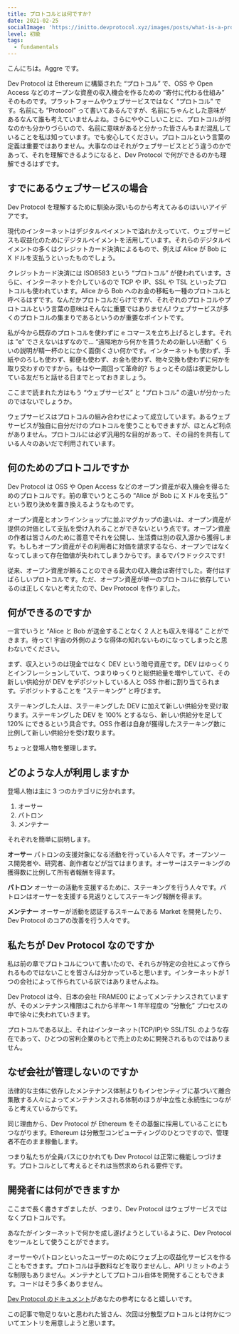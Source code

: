 ```yaml
---
title: プロトコルとは何ですか?
date: 2021-02-25
socialImage: 'https://initto.devprotocol.xyz/images/posts/what-is-a-protocol/what-is-a-protocol--ja.png'
level: 初級
tags:
  - fundamentals
---
```


こんにちは。Aggre です。

Dev Protocol は Ethereum に構築された “プロトコル” で、OSS や Open Access などのオープンな資産の収入機会を作るための “寄付に代わる仕組み” そのものです。プラットフォームやウェブサービスではなく “プロトコル” です。名前にも “Protocol” って書いてあるんですが、名前にちゃんとした意味があるなんて誰も考えていませんよね。さらにややこしいことに、プロトコルが何なのかも分かりづらいので、名前に意味があると分かった皆さんもまだ混乱していることを私は知っています。でも安心してください。プロトコルという言葉の定義は重要ではありません。大事なのはそれがウェブサービスとどう違うのかであって、それを理解できるようになると、Dev Protocol で何ができるのかも理解できるはずです。

## すでにあるウェブサービスの場合

Dev Protocol を理解するために馴染み深いものから考えてみるのはいいアイデアです。

現代のインターネットはデジタルペイメントで溢れかえっていて、ウェブサービスも収益化のためにデジタルペイメントを活用しています。それらのデジタルペイメントの多くはクレジットカード決済によるもので、例えば Alice が Bob に X ドルを支払うといったものでしょう。

クレジットカード決済には ISO8583 という “プロトコル” が使われています。さらに、インターネットを介しているので TCP や IP、SSL や TSL といったプロトコルも使われています。Alice から Bob へのお金の移転も一種のプロトコルと呼べるはずです。なんだかプロトコルだらけですが、それぞれのプロトコルやプロトコルという言葉の意味はそんなに重要ではありません! ウェブサービスが多くのプロトコルの集まりであるというのが重要なポイントです。

私が今から既存のプロトコルを使わずに e コマースを立ち上げるとします。それは ”e” でさえないはずなので… “遠隔地から何かを貰うための新しい活動” くらいの説明が精一杯のとにかく面倒くさい何かです。インターネットも使わず、手紙やのろしも使わず、郵便も使わず、お金も使わず、物々交換も使わずに何かを取り交わすのですから。もはや一周回って革命的? ちょっとその話は夜更かししている友だちと話せる日までとっておきましょう。

ここまで読まれた方はもう “ウェブサービス” と “プロトコル” の違いが分かったのではないでしょうか。

ウェブサービスはプロトコルの組み合わせによって成立しています。あるウェブサービスが独自に自分だけのプロトコルを使うこともできますが、ほとんど利点がありません。プロトコルには必ず汎用的な目的があって、その目的を共有している人々のあいだで利用されています。

## 何のためのプロトコルですか

Dev Protocol は OSS や Open Access などのオープン資産が収入機会を得るためのプロトコルです。前の章でいうところの “Alice が Bob に X ドルを支払う” という取り決めを置き換えるようなものです。

オープン資産とオンラインショップに並ぶマグカップの違いは、オープン資産が提供の対価として支払を受け入れることができないという点です。オープン資産の作者は皆さんのために善意でそれを公開し、生活費は別の収入源から獲得します。もしもオープン資産がその利用者に対価を請求するなら、オープンではなくなってしまって存在価値が失われてしまうからです。まるでパラドックスです!

従来、オープン資産が頼ることのできる最大の収入機会は寄付でした。寄付はすばらしいプロトコルです。ただ、オープン資産が単一のプロトコルに依存しているのは正しくないと考えたので、Dev Protocol を作りました。

## 何ができるのですか

一言でいうと “Alice と Bob が送金することなく 2 人とも収入を得る” ことができます。待って! 宇宙の外側のような得体の知れないものになってしまったと思わないでください。

まず、収入というのは現金ではなく DEV という暗号資産です。DEV はゆっくりとインフレーションしていて、つまりゆっくりと総供給量を増やしていて、その新しい供給分が DEV をデポジットしている人と OSS 作者に割り当てられます。デポジットすることを ”ステーキング” と呼びます。

ステーキングした人は、ステーキングした DEV に加えて新しい供給分を受け取ります。ステーキングした DEV を 100% とするなら、新しい供給分を足して 120% にできるという具合です。OSS 作者は自身が獲得したステーキング数に比例して新しい供給分を受け取ります。

ちょっと登場人物を整理します。

## どのような人が利用しますか

登場人物は主に 3 つのカテゴリに分かれます。

1. オーサー
2. パトロン
3. メンテナー

それぞれを簡単に説明します。

**オーサー**
パトロンの支援対象になる活動を行っている人々です。オープンソース開発者や、研究者、創作者などが当てはまります。オーサーはステーキングの獲得数に比例して所有者報酬を得ます。

**パトロン**
オーサーの活動を支援するために、ステーキングを行う人々です。パトロンはオーサーを支援する見返りとしてステーキング報酬を得ます。

**メンテナー**
オーサーが活動を認証するスキームである Market を開発したり、Dev Protocol のコアの改善を行う人々です。

## 私たちが Dev Protocol なのですか

私は前の章でプロトコルについて書いたので、それらが特定の会社によって作られるものではないことを皆さんは分かっていると思います。インターネットが 1 つの会社によって作られている訳ではありませんよね。

Dev Protocol は今、日本の会社 FRAME00 によってメンテナンスされていますが、そのメンテナンス権限はこれから半年～ 1 年半程度の ”分散化” プロセスの中で徐々に失われていきます。

プロトコルである以上、それはインターネット(TCP/IP)や SSL/TSL のような存在であって、ひとつの営利企業のもとで売上のために開発されるものではありません。

## なぜ会社が管理しないのですか

法律的な主体に依存したメンテナンス体制よりもインセンティブに基づいて離合集散する人々によってメンテナンスされる体制のほうが中立性と永続性につながると考えているからです。

同じ理由から、Dev Protocol が Ethereum をその基盤に採用していることにもつながります。Ethereum は分散型コンピューティングのひとつですので、管理者不在のまま稼働します。

つまり私たちが全員バスにひかれても Dev Protocol は正常に機能しつづけます。プロトコルとして考えるとそれは当然求められる要件です。

## 開発者には何ができますか

ここまで長く書きすぎましたが、つまり、Dev Protocol はウェブサービスではなくプロトコルです。

あなたがインターネットで何かを成し遂げようとしているように、Dev Protocol をツールとして使うことができます。

オーサーやパトロンといったユーザーのためにウェブ上の収益化サービスを作ることもできます。プロトコルは手数料などを取りませんし、API リミットのような制限もありません。メンテナとしてプロトコル自体を開発することもできます。コードはそう多くありません。

[Dev Protocol のドキュメント](https://docs.devprotocol.xyz/dev-protocol/)があなたの参考になると嬉しいです。

この記事で物足りないと思われた皆さん、次回は分散型プロトコルとは何かについてエントリを用意しようと思います。
